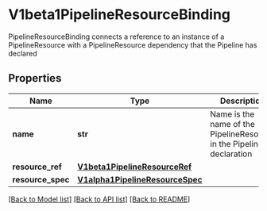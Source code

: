 # V1beta1PipelineResourceBinding

PipelineResourceBinding connects a reference to an instance of a PipelineResource with a PipelineResource dependency that the Pipeline has declared
## Properties
Name | Type | Description | Notes
------------ | ------------- | ------------- | -------------
**name** | **str** | Name is the name of the PipelineResource in the Pipeline&#39;s declaration | [optional] 
**resource_ref** | [**V1beta1PipelineResourceRef**](V1beta1PipelineResourceRef.md) |  | [optional] 
**resource_spec** | [**V1alpha1PipelineResourceSpec**](V1alpha1PipelineResourceSpec.md) |  | [optional] 

[[Back to Model list]](../README.md#documentation-for-models) [[Back to API list]](../README.md#documentation-for-api-endpoints) [[Back to README]](../README.md)


